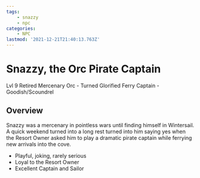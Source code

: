 ```yaml
---
tags:
    - snazzy
    - npc
categories:
    - NPC
lastmod: '2021-12-21T21:40:13.763Z'
---
```


# Snazzy, the Orc Pirate Captain

Lvl 9 Retired Mercenary Orc - Turned Glorified Ferry Captain - Goodish/Scoundrel

## Overview

Snazzy was a mercenary in pointless wars until finding himself in Wintersail. A quick weekend turned into a long rest turned into him saying yes when the Resort Owner asked him to play a dramatic pirate captain while ferrying new arrivals into the cove. 

- Playful, joking, rarely serious
- Loyal to the Resort Owner
- Excellent Captain and Sailor
